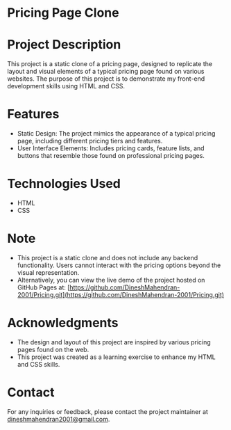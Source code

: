 # Pricing Page Clone

# Project Description
This project is a static clone of a pricing page, designed to replicate the layout and visual elements of a typical pricing page found on various websites. The purpose of this project is to demonstrate my front-end development skills using HTML and CSS.

# Features
- Static Design: The project mimics the appearance of a typical pricing page, including different pricing tiers and features.
- User Interface Elements: Includes pricing cards, feature lists, and buttons that resemble those found on professional pricing pages.

# Technologies Used
- HTML
- CSS

# Note
- This project is a static clone and does not include any backend functionality. Users cannot interact with the pricing options beyond the visual representation.
- Alternatively, you can view the live demo of the project hosted on GitHub Pages at: 
[https://github.com/DineshMahendran-2001/Pricing.git](https://github.com/DineshMahendran-2001/Pricing.git)

# Acknowledgments
- The design and layout of this project are inspired by various pricing pages found on the web.
- This project was created as a learning exercise to enhance my HTML and CSS skills.

# Contact
For any inquiries or feedback, please contact the project maintainer at [dineshmahendran2001@gmail.com](dineshmahendran2001@gmail.com).
